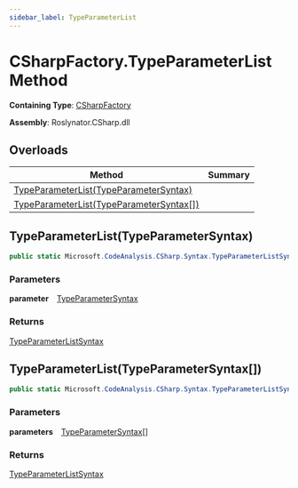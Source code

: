 ```yaml
---
sidebar_label: TypeParameterList
---
```


# CSharpFactory\.TypeParameterList Method

**Containing Type**: [CSharpFactory](../index.md)

**Assembly**: Roslynator\.CSharp\.dll

## Overloads

| Method | Summary |
| ------ | ------- |
| [TypeParameterList(TypeParameterSyntax)](#3386919544) | |
| [TypeParameterList(TypeParameterSyntax\[\])](#1362679333) | |

<a id="3386919544"></a>

## TypeParameterList\(TypeParameterSyntax\) 

```csharp
public static Microsoft.CodeAnalysis.CSharp.Syntax.TypeParameterListSyntax TypeParameterList(Microsoft.CodeAnalysis.CSharp.Syntax.TypeParameterSyntax parameter)
```

### Parameters

**parameter** &ensp; [TypeParameterSyntax](https://docs.microsoft.com/en-us/dotnet/api/microsoft.codeanalysis.csharp.syntax.typeparametersyntax)

### Returns

[TypeParameterListSyntax](https://docs.microsoft.com/en-us/dotnet/api/microsoft.codeanalysis.csharp.syntax.typeparameterlistsyntax)

<a id="1362679333"></a>

## TypeParameterList\(TypeParameterSyntax\[\]\) 

```csharp
public static Microsoft.CodeAnalysis.CSharp.Syntax.TypeParameterListSyntax TypeParameterList(params Microsoft.CodeAnalysis.CSharp.Syntax.TypeParameterSyntax[] parameters)
```

### Parameters

**parameters** &ensp; [TypeParameterSyntax](https://docs.microsoft.com/en-us/dotnet/api/microsoft.codeanalysis.csharp.syntax.typeparametersyntax)\[\]

### Returns

[TypeParameterListSyntax](https://docs.microsoft.com/en-us/dotnet/api/microsoft.codeanalysis.csharp.syntax.typeparameterlistsyntax)

